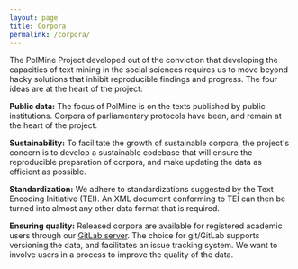 ```yaml
---
layout: page
title: Corpora
permalink: /corpora/
---
```


The PolMine Project developed out of the conviction that developing the capacities of text mining in the social sciences requires us to move beyond hacky solutions that inhibit reproducible findings and progress. The four ideas are at the heart of the project: 

**Public data:** The focus of PolMine is on the texts published by public institutions. Corpora of parliamentary protocols have been, and remain at the heart of the project.

**Sustainability:** To facilitate the growth of sustainable corpora, the project's concern is to develop a sustainable codebase that will ensure the reproducible preparation of corpora, and make updating the data as efficient as possible.

**Standardization:** We adhere to standardizations suggested by the Text Encoding Initiative (TEI). An XML document conforming to TEI can then be turned into almost any other data format that is required.

**Ensuring quality:** Released corpora are available for registered academic users through our [GitLab server](https://gitlab.sowi.uni-due.de). The choice for git/GitLab supports versioning the data, and facilitates an issue tracking system. We want to involve users in a process to improve the quality of the data.
